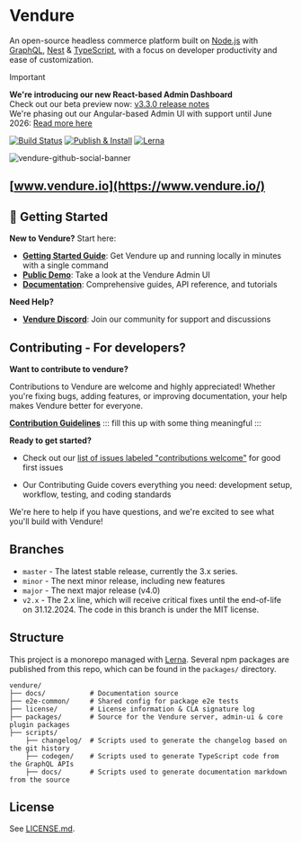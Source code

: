 # Vendure

An open-source headless commerce platform built on [Node.js](https://nodejs.org) with [GraphQL](https://graphql.org/), [Nest](https://nestjs.com/) & [TypeScript](http://www.typescriptlang.org/), with a focus on developer productivity and ease of customization.

> [!IMPORTANT]
> **We're introducing our new React-based Admin Dashboard**</br>
> Check out our beta preview now: [v3.3.0 release notes](https://github.com/vendure-ecommerce/vendure/releases/tag/v3.3.0)</br>
> We're phasing out our Angular-based Admin UI with support until June 2026:
> [Read more here](https://vendure.io/blog/2025/02/vendure-react-admin-ui)

[![Build Status](https://github.com/vendure-ecommerce/vendure/actions/workflows/build_and_test.yml/badge.svg?branch=master)](https://github.com/vendure-ecommerce/vendure/actions/workflows/build_and_test.yml)
[![Publish & Install](https://github.com/vendure-ecommerce/vendure/actions/workflows/publish_and_install.yml/badge.svg?branch=master)](https://github.com/vendure-ecommerce/vendure/actions/workflows/publish_and_install.yml)
[![Lerna](https://img.shields.io/badge/maintained%20with-lerna-cc00ff.svg)](https://lerna.js.org/)

![vendure-github-social-banner](https://github.com/vendure-ecommerce/vendure/assets/24294584/ada25fa3-185d-45ce-896d-bece3685a829)

## [www.vendure.io](https://www.vendure.io/)

## 🚀 Getting Started

**New to Vendure?** Start here:

- **[Getting Started Guide](https://docs.vendure.io/guides/getting-started/installation/)**: Get Vendure up and running locally in minutes with a single command
- **[Public Demo](https://vendure.io/demo)**: Take a look at the Vendure Admin UI
- **[Documentation](https://docs.vendure.io/)**: Comprehensive guides, API reference, and tutorials

**Need Help?**

- **[Vendure Discord](https://www.vendure.io/community)**: Join our community for support and discussions

## Contributing - For developers?

**Want to contribute to vendure?**

Contributions to Vendure are welcome and highly appreciated! Whether you're fixing bugs, adding features, or improving documentation, your help makes Vendure better for everyone.

**[Contribution Guidelines](./CONTRIBUTING.md)** ::: fill this up with some thing meaningful :::

**Ready to get started?**

- Check out our [list of issues labeled "contributions welcome"](https://github.com/vendure-ecommerce/vendure/issues?q=is%3Aissue%20state%3Aopen%20label%3A%22contributions%20welcome%22) for good first issues

- Our Contributing Guide covers everything you need: development setup, workflow, testing, and coding standards

We're here to help if you have questions, and we're excited to see what you'll build with Vendure!

## Branches

- `master` - The latest stable release, currently the 3.x series.
- `minor` - The next minor release, including new features
- `major` - The next major release (v4.0)
- `v2.x` - The 2.x line, which will receive critical fixes until the end-of-life on 31.12.2024. The code in this branch is under the MIT license.

## Structure

This project is a monorepo managed with [Lerna](https://github.com/lerna/lerna). Several npm packages are published from this repo, which can be found in the `packages/` directory.

```plaintext
vendure/
├── docs/           # Documentation source
├── e2e-common/     # Shared config for package e2e tests
├── license/        # License information & CLA signature log
├── packages/       # Source for the Vendure server, admin-ui & core plugin packages
├── scripts/
    ├── changelog/  # Scripts used to generate the changelog based on the git history
    ├── codegen/    # Scripts used to generate TypeScript code from the GraphQL APIs
    ├── docs/       # Scripts used to generate documentation markdown from the source
```

## License

See [LICENSE.md](./LICENSE.md).
